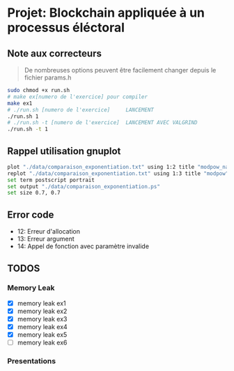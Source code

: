 # Projet: Blockchain appliquée à un processus éléctoral

## Note aux correcteurs

> De nombreuses options peuvent être facilement changer depuis le fichier params.h

```bash
sudo chmod +x run.sh
# make ex[numero de l'exercice] pour compiler 
make ex1
# ./run.sh [numero de l'exercice]     LANCEMENT
./run.sh 1
# ./run.sh -t [numero de l'exercice]  LANCEMENT AVEC VALGRIND
./run.sh -t 1
```

## Rappel utilisation gnuplot

```bash
plot "./data/comparaison_exponentiation.txt" using 1:2 title "modpow_naive" with lines
replot "./data/comparaison_exponentiation.txt" using 1:3 title "modpow" with lines
set term postscript portrait
set output "./data/comparaison_exponentiation.ps"
set size 0.7, 0.7
```

## Error code

- 12: Erreur d'allocation
- 13: Erreur argument
- 14: Appel de fonction avec paramètre invalide

## TODOS

### Memory Leak

- [x] memory leak ex1
- [x] memory leak ex2
- [x] memory leak ex3
- [x] memory leak ex4
- [x] memory leak ex5
- [ ] memory leak ex6

### Presentations

